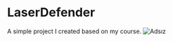 # LaserDefender
A simple project I created based on my course.
![Adsız](https://user-images.githubusercontent.com/67229017/235689152-40ec45d2-ad1f-4b24-8498-903dad5c739b.png)
